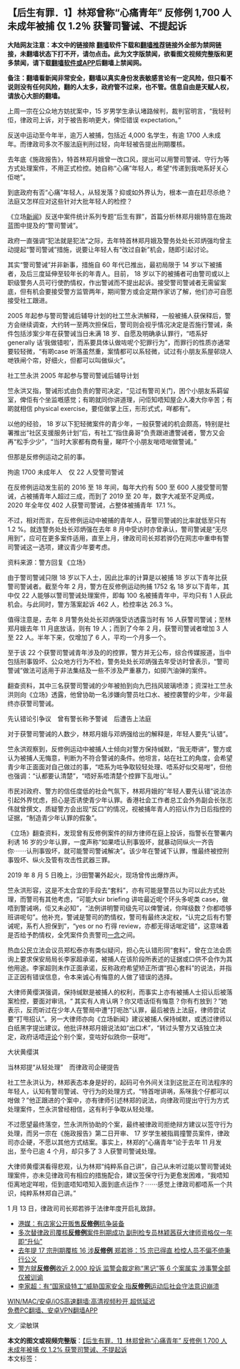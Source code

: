  <h2>【后生有罪．1】林郑曾称“心痛青年” 反修例 1,700 人未成年被捕 仅 1.2％ 获警司警诫、不提起诉</h2> <p class="notice"><b>大陆网友注意：本文中的链接除 <a href="https://github.com/bannedbook/fanqiang" >翻墙</a>软件下载和<a href="https://github.com/killgcd/justmysocks/blob/master/README.md">翻墙推荐</a>链接外全部为禁网链接，未翻墙状态下打不开，请勿点击。此为文字版禁闻，欲看图文视频完整版和更多禁闻，请下载<a href="https://github.com/bannedbook/fanqiang">翻墙软件或APP</a>后翻墙上禁闻网。</p><p>备注：翻墙看新闻非常安全，翻墙以真实身份发表敏感言论有一定风险，但只看不说则没有任何风险，翻的人太多，政府管不过来，也不管。信息自由是天赋人权，请放心大胆的翻墙。</b></p>  <div class="entry">  <p>上周一宗在公众地方妨扰案中，15 岁男学生承认堵路候判，裁判官明言，“我轻判佢，律政司上诉，对于被告影响更大，俾佢错误 expectation。”</p> <p>反送中运动至今年半，逾万人被捕，包括近 4,000 名学生，有逾 1700 人未成年。而律政司多次不服法庭判刑过轻，向年轻被告提出刑期覆核。</p> <p>去年底《施政报告》，特首林郑月娥曾一改口风，提出可以用警司警诫、守行为等方式处理案件，不用正式检控。她自称“心痛”年轻人，希望“传递到我哋系好关心佢哋”。</p> <p>到底政府有否“心痛”年轻人，从轻发落？抑或如外界认为，根本一直在赶尽杀绝？法庭又怎样应对这些针对大批年轻人的检控？</p> <p>《立场<span class='wp_keywordlink_affiliate'><a href="https://www.bannedbook.org/" title="新闻">新闻</a></span>》反送中案件统计系列专题“后生有罪”，首篇分析林郑月娥特意在施政蓝图中提及的“警司警诫”。</p> <p>政府一直强调“犯法就是犯法”之际，去年特首林郑月娥及警务处处长邓炳强均曾主动提起“警司警诫”措施，说要让年轻人有“改过自新”机会，随即引起讨论。</p> <p>其实“警司警诫”并非新事，措施自 60 年代已推出，最初局限于 14 岁以下被捕者，及后三度延伸至较年长的年青人。目前， 18 岁以下的被捕者可由警司或以上职级警务人员可行使酌情权，作出警诫而不提出起诉。接受警司警诫者无需留案底，但有机会要接受警方监管两年，期间警方或会定期作家访了解，他们亦可自愿接受社工跟进。</p> <p>2005 年起参与警司警诫后辅导计划的社工竺永洪解释，一般被捕人获保释后，警方会继续调查，大约转一至两次担保后，警司则会视乎情况决定是否施行警诫，条件包括涉案少年在获警诫当日未满 18 岁、自愿及明确承认罪行，“唔系好 generally 话‘我做错啦’，而系要具体认做咗呢个犯罪行为”，而罪行的性质亦通常要较轻微，“有啲case 听落虽然重，案情都可以系轻微，试过有小朋友系屋邨烧人哋铁闸个帘，好细火，但都可以叫做纵火”。</p> <p>社工竺永洪 2005 年起参与警司警诫后辅导计划</p>  <p>竺永洪又指，警诫形式由负责的警司决定，“见过有警司关门，困个小朋友系羁留室，俾佢有个坐监嘅感觉；有啲就同你讲道理，问佢知唔知屋企人凑大你辛苦；有啲就相信 physical exercise，要佢做掌上压，形形式式，咩都有”。</p> <p>以他的经验， 18 岁以下犯轻微案件的青少年，一般获警诫的机会颇高，特别是社署推出“社区支援服务计划”后，有社工“指住鼻哥”负责跟进遭警诫者，警方又会再“松手少少”，“当时大家都有商有量，睇吓个小朋友啱唔啱做警诫。”</p> <p>但那是反修例运动之前的事。</p> <p>拘逾 1700 未成年人　仅 22 人受警司警诫</p> <p>在反修例运动发生前的 2016 至 18 年间，每年大约有 500 至 600 人接受警司警诫，占被捕青年人超过三成，而到了 2019 至 20 年，数字大减至不足两成，2020 年全年仅 402 人获警司警诫，占整体被捕青年  17.1 %。</p> <p>不过，相对而言，在反修例运动中被捕的青年人，获警司警诫的比率就低至只有 1.2 %。就连警务处处长邓炳强在去年 8 月中受访时亦曾承认，警司警诫是“无尽用到”，应可在更多案件适用，直至上月，律政司司长郑若骅仍在网志中重申有警司警诫这一选项，建议青少年要考虑。</p> <p>资料来源：警方回复《立场》</p> <p>由于警司警诫只限 18 岁以下人士，因此比率的计算是以被捕 18 岁以下青年比获警司警诫者。截至今年 2 月，警方在反修例运动拘捕 1752 名 18 岁以下青年，其中仅 22 人能够以警司警诫处理案件，即每 100 名被捕青年中，平均只有 1 人获此机会。与此同时，警方落案起诉 462 人，检控率达 26.3 %。</p> <p>值得注意是，去年 8 月警务处处长邓炳强受访透露当时有 16 人获警司警诫；至林郑月娥去年 11 月底放话，则有 19 人；而到了今年 2 月，获警司警诫者增加 3 人至 22 人。半年下来，仅增加了 6 人，平均一个月多一个。</p>  <p>至于该 22 个获警司警诫青年涉及的的控罪，警方并无公布，综合传媒报道，当中包括刑事毁坏、公众地方行为不检，警务处处长邓炳强去年受访时曾表示，“警司警诫”做法可适用于非法集结及一些不涉及严重暴力，如掷汽油弹的案件。</p> <p>翻查资料，其中三名获警司警诫的少年被拍到向九巴挡风玻璃喷漆；资深社工竺永洪则向《立场》透露，他曾协助一名涉嫌向警员吐口水、被控袭警的少年，少年最终亦获警司警诫。</p> <p>先认错论引争议　曾有警长称予警诫　后遭告上法庭</p> <p>对于获警司警诫的人数少，林郑月娥与邓炳强给出的解释是，年轻人要先“认错”。</p> <p>竺永洪观察到，反修例运动中被捕人士倾向对警方保持缄默，“我无嘢讲”，警方或认为被捕人无悔意，判断为不符合警诫的条件。他坦言，站在社工的角度，会希望青少年正面面对自己做过的事，“唔系为咗争取较轻处理、唔系好似交易咁”，但他也强调：“认都要认清楚”，“唔好系唔清楚个控罪下乱咁认。”</p> <p>市民对政府、警方的信任度低的社会气氛下，林郑月娥的“年轻人要先认错”说法亦引起外界忧虑，担心是否诱使青少年认罪。香港社会工作者总工会外务副会长张志伟就曾撰文，质疑警方会出现“反口”的情况，视被捕年青人的招认作为日后指控的证据，“制造青少年认罪的假象”。</p> <p>《立场》翻查资料，发现曾有反修例案件的辩方律师在庭上投诉，指警长在警署内利诱 16 岁的少年认罪，一度声称“如果唔认刑事毁坏，就暴动同纵火一齐告你⋯⋯认刑事毁坏，就可能警司警诫解决”。该少年在警诫下认罪，惟最终被控刑事毁坏、纵火及管有攻击性武器三罪。</p> <p>2019 年 8 月 5 日晚上，沙田警署外起火，现场曾传出爆炸声。</p> <p>竺永洪形容，这是不太合宜的手段去“套料”，亦有可能是警员以为可以此方式处理，而警司有其他考虑，“可能大sir briefing 讲咗最近呢个环头多呢类 case，做唔到警诫㖞，佢又未必知”，“法例讲明警司级先可以俾警诫，你咩级数？你都唔够班讲呢句”。他补充，警诫是警司的酌情权，警司有最终决定权，“认完之后有冇警诫呢，系冇人担保到”，“yes or no 冇得 review，亦都无得话啱定错”，这意味着是否给予酌情权，全凭案件负责警司<span class='wp_keywordlink'><a href="https://www.bannedbook.org/forum2/topic13.html" title="小冊子：一念決定未來（更新版）" target="_blank">一念</a></span>之间。</p>  <p>热血公民立法会议员郑松泰亦有类似疑问，担心先认错形同“套料”，曾在立法会质询上要求保安局局长李家超承诺，被捕人在该阶段所表述的证据或口供不会作为其他用途。李家超则未作正面承诺，反称政府希望矫正所谓“担心套料”的说法，并指正正因有错误信息，令本来诚心有悔意的人做了错误的选择。</p> <p>大律师黄缨淇强调，保持缄默是被捕人的权利，而事实上亦有被捕人士招认后被落案检控，要面对审讯，“ 其实有人肯认㖞？你又唔话佢有悔意？你有冇放到？”她表示，反而听过在少年人在警局中遭“打呃氹”认罪，最后被告上法庭，律师尝试要“打甩招认”。另一大律师亦向《立场新闻》建议被捕人保持缄默，或透过律师以白纸黑字提出建议。他批评林郑月娥说法如“出口术”，“转过头警方又话独立决定，政府话唔<span class='wp_keywordlink_affiliate'><a href="https://www.bannedbook.org/bnews/comments/" title="新闻评论" target="_blank">评论</a></span>个别个案，变咗好似跣你一获咁”。</p> <p>大状黄缨淇</p> <p>当林郑提“从轻处理”　而律政司企硬提告</p> <p>社工竺永洪认为，林郑表态本身是好的，起码可令外间关注到这批正在司法程序的年轻人，认知有警司警诫、守行为的处理方式，“特首咁讲㖞，系咪我个仔都可以咁做？”他正跟进的个案中，亦有律师引述林郑的说法，向律政司提出守行为方式处理案件，竺永洪曾经相信，这有利于争取从轻处理。</p> <p>不过愿望最终落空，竺永洪所协助的个案，最终被律政司拒绝辩方建议以签守行为处理，而另一宗在《施政报告》第二日开审、 17 岁学生被指肩撞警员案件，律政司亦企硬，不愿以其他方式结案。事实上，林郑的“心痛青年”论于去年 11 月发出，至今已逾 4 个月，却只多了 3 人获警司警诫处理。</p> <p>大律师黄缨淇看得悲观，认为林郑“纯粹系自己讲”，自己从未听过能以警司警诫处理案件，亦未见律政司有相应的措施配合，建议签保守行为更愈发困难，“我唔知佢离地定咩啦，佢到底唔知唔知入面到底点运作？⋯⋯感觉上律政司都唔系一个共识，纯粹系林郑自己讲。”</p> <p>1 月 13 日，律政司司长郑若骅于法律年度开启礼致辞。</p> <ul class='op-related-articles' title='相关阅读'> <li><a href='https://www.bannedbook.org/bnews/baitai/20210405/1520091.html' target='_blank'>港媒：有店家公开贩售<b>反修例</b>抗争装备</a></li> <li><a href='https://www.bannedbook.org/bnews/comments/20210331/1516160.html' target='_blank'>多次替律政司覆核<b>反修例</b>案件刑期成功 副刑检专员林颖茜获大律师资格仅一年即“升仙”</a></li> <li><a href='https://www.bannedbook.org/bnews/comments/20210324/1511273.html' target='_blank'>去年提 17 宗刑期覆核 16 涉<b>反修例</b> 郑若骅：15 宗已得直 检控人员不偏不倚秉行公义</a></li> <li><a href='https://www.bannedbook.org/bnews/comments/20210317/1506363.html' target='_blank'>警方就<b>反修例</b>收近 2,000 投诉 监警会裁定称“黑记”等 6 个案属实 涉事警全部仅被训谕</a></li> <li><a href='https://www.bannedbook.org/bnews/comments/20210121/1472277.html' target='_blank'>李家超：有“国家级特工”威胁国家安全 指<b>反修例</b>运动后社会守法意识崩溃</a></li> </ul> <p class="texttj"> <a href="https://github.com/bannedbook/fanqiang/wiki/V2ray%E6%9C%BA%E5%9C%BA" target="_blank">WIN/MAC/安卓/iOS高速翻墙:高清视频秒开,超低延迟</a><br/> <a href="https://github.com/bannedbook/fanqiang/wiki/%E7%A6%81%E9%97%BB%E7%BD%91%E5%AE%89%E5%8D%93%E7%BF%BB%E5%A2%99%E6%96%B0%E9%97%BBAPP" target="_blank">免费PC翻墙、安卓VPN翻墙APP</a></p> <p>文／梁敏琪</p><a name='sharetosocial'></a>       <div><b>本文的图文或视频完整版</b>：<a href='https://www.bannedbook.org/bnews/comments/20210406/1520256.html'>【后生有罪．1】林郑曾称“心痛青年” 反修例 1,700 人未成年被捕 仅 1.2% 获警司警诫、不提起诉</a></div>  </div><!--END ENTRY--> <div class="postfooter"> <div>本文标签：</div>  </div><!--END POSTFOOTER--> 